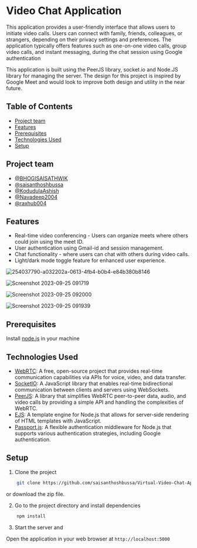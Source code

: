 # Video Chat Application


This application provides a user-friendly interface that allows users to initiate video calls. Users can connect with family, friends, colleagues, or strangers, depending on their privacy settings and preferences. The application typically offers features such as one-on-one video calls, group video calls, and instant messaging, during the chat session using Google authentication

This application is built using the PeerJS library, socket.io and Node.JS library for managing the server. The design for this project is inspired by Google Meet and would look to improve both design and utility in the near future. 

## Table of Contents

- [Project team](#project-team)
- [Features](#features)
- [Prerequisites](#prerequisites)
- [Technologies Used](#technologies-used)
- [Setup](#setup)

## Project team

- [@BHOGISAISATHWIK](https://github.com/BHOGISAISATHWIK)
- [@saisanthoshbussa](https://github.com/saisanthoshbussa)
- [@KodudulaAshish](https://github.com/KodudulaAshish)
- [@Navadeep2004](https://github.com/Navadeep2004)
- [@raxhub004](https://github.com/raxhub004)

## Features

- Real-time video conferencing - Users can organize meets where others could join using the meet ID.
- User authentication using Gmail-id and session management.
- Chat functionality - where users can chat with others during video calls.
- Light/dark mode toggle feature for enhanced user experience.

![254037790-a032202a-0613-4fb4-b0b4-e84b380b8146](https://github.com/BHOGISAISATHWIK/REALTIME-VIDEO_CALL-CHATTING-WEBSITE/assets/95133901/05bbf7f1-c030-47b5-a970-48eeadaf34ea)

![Screenshot 2023-09-25 091719](https://github.com/BHOGISAISATHWIK/REALTIME-VIDEO_CALL-CHATTING-WEBSITE/assets/95133901/deaf8d5a-c3c3-47f4-ab35-0c30ee2267e3)

![Screenshot 2023-09-25 092000](https://github.com/BHOGISAISATHWIK/REALTIME-VIDEO_CALL-CHATTING-WEBSITE/assets/95133901/786e7005-f073-4f54-8e8f-36f47023f6eb)

![Screenshot 2023-09-25 091939](https://github.com/BHOGISAISATHWIK/REALTIME-VIDEO_CALL-CHATTING-WEBSITE/assets/95133901/8c187531-4df2-4199-8210-a0baff41a629)

## Prerequisites

Install [node.js](https://nodejs.org/en/) in your machine

## Technologies Used

- [WebRTC](https://webrtc.org/): A free, open-source project that provides real-time communication capabilities via APIs for voice, video, and data transfer.
- [SocketIO](https://socket.io/): A JavaScript library that enables real-time bidirectional communication between clients and servers using WebSockets.
- [PeerJS](https://peerjs.com/): A library that simplifies WebRTC peer-to-peer data, audio, and video calls by providing a simple API and handling the complexities of WebRTC.
- [EJS](https://ejs.co/): A template engine for Node.js that allows for server-side rendering of HTML templates with JavaScript.
- [Passport.js](http://www.passportjs.org/): A flexible authentication middleware for Node.js that supports various authentication strategies, including Google authentication.

## Setup

1. Clone the project

```bash
    git clone https://github.com/saisanthoshbussa/Virtual-Video-Chat-Application
```

or download the zip file.

2. Go to the project directory and install dependencies

```bash
    npm install
```

3. Start the server and

Open the application in your web browser at `http://localhost:5000`
